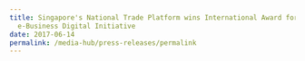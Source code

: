 ```yaml
---
title: Singapore's National Trade Platform wins International Award for best
  e-Business Digital Initiative
date: 2017-06-14
permalink: /media-hub/press-releases/permalink
---
```

